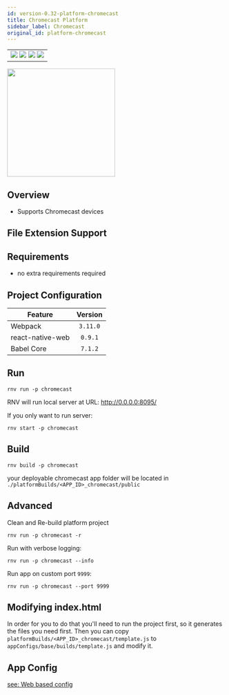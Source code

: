 ```yaml
---
id: version-0.32-platform-chromecast
title: Chromecast Platform
sidebar_label: Chromecast
original_id: platform-chromecast
---
```


<table>
  <tr>
  <td>
    <img src="https://img.shields.io/badge/Mac-yes-brightgreen.svg" />
    <img src="https://img.shields.io/badge/Windows-yes-brightgreen.svg" />
    <img src="https://img.shields.io/badge/Linux-yes-brightgreen.svg" />
    <img src="https://img.shields.io/badge/HostMode-yes-brightgreen.svg" />
  </td>
  </tr>
</table>

<img src="https://renative.org/img/rnv_chromecast.gif" height="250"/>

## Overview

-   Supports Chromecast devices

## File Extension Support

<!--EXTENSION_SUPPORT_START-->


<!--EXTENSION_SUPPORT_END-->

## Requirements

-   no extra requirements required

## Project Configuration

| Feature          | Version  |
| ---------------- | :------: |
| Webpack          | `3.11.0` |
| react-native-web | `0.9.1`  |
| Babel Core       | `7.1.2`  |

## Run

```
rnv run -p chromecast
```

RNV will run local server at URL: http://0.0.0.0:8095/

If you only want to run server:

```
rnv start -p chromecast
```

## Build

```
rnv build -p chromecast
```

your deployable chromecast app folder will be located in `./platformBuilds/<APP_ID>_chromecast/public`

## Advanced

Clean and Re-build platform project

```
rnv run -p chromecast -r
```

Run with verbose logging:

```
rnv run -p chromecast --info
```

Run app on custom port `9999`:

```
rnv run -p chromecast --port 9999
```

## Modifying index.html

In order for you to do that you'll need to run the project first, so it generates the files you need first. Then you can copy `platformBuilds/<APP_ID>_chromecast/template.js` to `appConfigs/base/builds/template.js` and modify it. 

## App Config

[see: Web based config](api-config.md#web-props)
